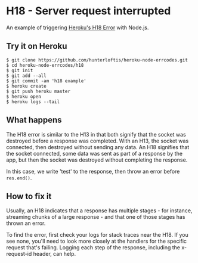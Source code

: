 # H18 - Server request interrupted

An example of triggering [Heroku's H18 Error](https://devcenter.heroku.com/articles/error-codes#h18-server-request-interrupted) with Node.js.

## Try it on Heroku

```
$ git clone https://github.com/hunterloftis/heroku-node-errcodes.git
$ cd heroku-node-errcodes/h18
$ git init
$ git add --all
$ git commit -am 'h18 example'
$ heroku create
$ git push heroku master
$ heroku open
$ heroku logs --tail
```

## What happens

The H18 error is similar to the H13 in that both signify that the socket was destroyed before a response was completed.
With an H13, the socket was connected, then destroyed without sending any data.
An H18 signifies that the socket connected, some data was sent as part of a response by the app,
but then the socket was destroyed without completing the response.

In this case, we write 'test' to the response, then throw an error before `res.end()`.

## How to fix it

Usually, an H18 indicates that a response has multiple stages -
for instance, streaming chunks of a large response -
and that one of those stages has thrown an error.

To find the error, first check your logs for stack traces near the H18.
If you see none, you'll need to look more closely at the handlers for the specific request that's failing.
Logging each step of the response, including the x-request-id header, can help.
